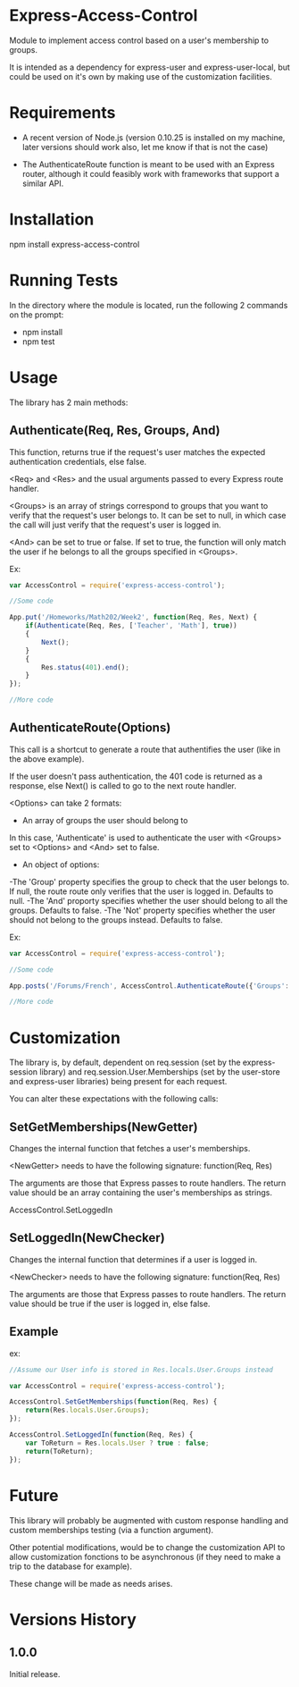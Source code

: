 Express-Access-Control
======================

Module to implement access control based on a user's membership to groups.

It is intended as a dependency for express-user and express-user-local, but could be used on it's own by making use of the customization facilities.

Requirements
============

- A recent version of Node.js (version 0.10.25 is installed on my machine, later versions should work also, let me know if that is not the case)

- The AuthenticateRoute function is meant to be used with an Express router, although it could feasibly work with frameworks that support a similar API.

Installation
============

npm install express-access-control

Running Tests
=============

In the directory where the module is located, run the following 2 commands on the prompt:

- npm install
- npm test

Usage
=====

The library has 2 main methods:

Authenticate(Req, Res, Groups, And)
-----------------------------------

This function, returns true if the request's user matches the expected authentication credentials, else false.

&lt;Req&gt; and &lt;Res&gt; and the usual arguments passed to every Express route handler.

&lt;Groups&gt; is an array of strings correspond to groups that you want to verify that the request's user belongs to. It can be set to null, in which case the call will just verify that the request's user is logged in.

&lt;And&gt; can be set to true or false. If set to true, the function will only match the user if he belongs to all the groups specified in &lt;Groups&gt;.

Ex:

```javascript
var AccessControl = require('express-access-control');

//Some code

App.put('/Homeworks/Math202/Week2', function(Req, Res, Next) {
    if(Authenticate(Req, Res, ['Teacher', 'Math'], true))
    {
        Next();
    }
    {
        Res.status(401).end();
    }
});

//More code
```

AuthenticateRoute(Options)
--------------------------

This call is a shortcut to generate a route that authentifies the user (like in the above example).

If the user doesn't pass authentication, the 401 code is returned as a response, else Next() is called to go to the next route handler.

&lt;Options&gt; can take 2 formats:

- An array of groups the user should belong to

In this case, 'Authenticate' is used to authenticate the user with &lt;Groups&gt; set to &lt;Options&gt; and &lt;And&gt; set to false.

- An object of options:

-The 'Group' property specifies the group to check that the user belongs to. If null, the route route only verifies that the user is logged in. Defaults to null.
-The 'And' proporty specifies whether the user should belong to all the groups. Defaults to false.
-The 'Not' property specifies whether the user should not belong to the groups instead. Defaults to false.

Ex:

```javascript
var AccessControl = require('express-access-control');

//Some code

App.posts('/Forums/French', AccessControl.AuthenticateRoute({'Groups': ['Banned'], 'Not': true}));

//More code
```

Customization
=============

The library is, by default, dependent on req.session (set by the express-session library) and req.session.User.Memberships (set by the user-store and express-user libraries) being present for each request.

You can alter these expectations with the following calls:

SetGetMemberships(NewGetter)
----------------------------

Changes the internal function that fetches a user's memberships.

&lt;NewGetter&gt; needs to have the following signature: function(Req, Res)

The arguments are those that Express passes to route handlers. The return value should be an array containing the user's memberships as strings.

AccessControl.SetLoggedIn

SetLoggedIn(NewChecker)
-----------------------

Changes the internal function that determines if a user is logged in.

&lt;NewChecker&gt; needs to have the following signature: function(Req, Res)

The arguments are those that Express passes to route handlers. The return value should be true if the user is logged in, else false.

Example
-------

ex:

```javascript
//Assume our User info is stored in Res.locals.User.Groups instead

var AccessControl = require('express-access-control');

AccessControl.SetGetMemberships(function(Req, Res) {
    return(Res.locals.User.Groups);
});

AccessControl.SetLoggedIn(function(Req, Res) {
    var ToReturn = Res.locals.User ? true : false;
    return(ToReturn);
});
```

Future
======

This library will probably be augmented with custom response handling and custom memberships testing (via a function argument).

Other potential modifications, would be to change the customization API to allow customization fonctions to be asynchronous (if they need to make a trip to the database for example).

These change will be made as needs arises.

Versions History
================

1.0.0
-----

Initial release.







